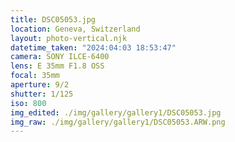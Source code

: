 ```yaml
---
title: DSC05053.jpg
location: Geneva, Switzerland
layout: photo-vertical.njk
datetime_taken: "2024:04:03 18:53:47"
camera: SONY ILCE-6400
lens: E 35mm F1.8 OSS
focal: 35mm
aperture: 9/2
shutter: 1/125
iso: 800
img_edited: ./img/gallery/gallery1/DSC05053.jpg
img_raw: ./img/gallery/gallery1/DSC05053.ARW.png
---
```

